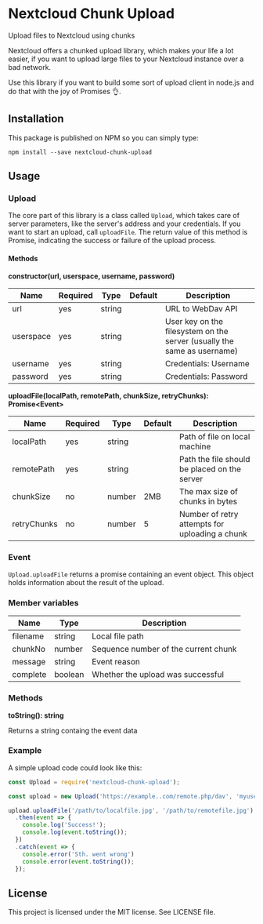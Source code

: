 # Nextcloud Chunk Upload
Upload files to Nextcloud using chunks

Nextcloud offers a chunked upload library, which makes your life a lot easier, if you want to upload large files to
your Nextcloud instance over a bad network.

Use this library if you want to build some sort of upload client in node.js and do that with the joy of Promises 👌.

## Installation
This package is published on NPM so you can simply type:
```
npm install --save nextcloud-chunk-upload
```

## Usage
### Upload
The core part of this library is a class called `Upload`, which takes care of server parameters, like the server's
address and your credentials. If you want to start an upload, call ``uploadFile``.
The return value of this method is Promise, indicating the success or failure of the upload process.

#### Methods
**constructor(url, userspace, username, password)**

|Name     |Required|Type  |Default|Description                                                            |
|---------|--------|------|-------|-----------------------------------------------------------------------|
|url      |yes     |string|       |URL to WebDav API                                                      |
|userspace|yes     |string|       |User key on the filesystem on the server (usually the same as username)|
|username |yes     |string|       |Credentials: Username                                                  |
|password |yes     |string|       |Credentials: Password                                                  |

**uploadFile(localPath, remotePath, chunkSize, retryChunks): Promise&lt;Event&gt;**

|Name       |Required|Type  |Default|Description                                   |
|-----------|--------|------|-------|----------------------------------------------|
|localPath  |yes     |string|       |Path of file on local machine                 |
|remotePath |yes     |string|       |Path the file should be placed on the server  |
|chunkSize  |no      |number|2MB    |The max size of chunks in bytes               |
|retryChunks|no      |number|5      |Number of retry attempts for uploading a chunk|

### Event
`Upload.uploadFile` returns a promise containing an event object. This object holds information about the result of the
upload.

### Member variables
|Name    |Type   |Description                         |
|--------|-------|------------------------------------|
|filename|string |Local file path                     |
|chunkNo |number |Sequence number of the current chunk|
|message |string |Event reason                        |
|complete|boolean|Whether the upload was successful   |

### Methods
**toString(): string**

Returns a string containg the event data
 

### Example
A simple upload code could look like this:
```javascript
const Upload = require('nextcloud-chunk-upload');

const upload = new Upload('https://example..com/remote.php/dav', 'myuser', 'myspace', 'secret');

upload.uploadFile('/path/to/localfile.jpg', '/path/to/remotefile.jpg')
  .then(event => {
    console.log('Success!');
    console.log(event.toString());
  })
  .catch(event => {
    console.error('Sth. went wrong')
    console.error(event.toString());
  });
```

## License
This project is licensed under the MIT license. See LICENSE file.